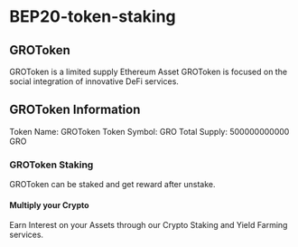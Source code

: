 # BEP20-token-staking

## GROToken
GROToken is a limited supply Ethereum Asset
GROToken is focused on the social integration of innovative DeFi services.

## GROToken Information
Token Name: GROToken
Token Symbol: GRO
Total Supply: 500000000000 GRO

### GROToken Staking
GROToken can be staked and get reward after unstake. 

#### Multiply your Crypto
Earn Interest on your Assets through our Crypto Staking and Yield Farming services.

